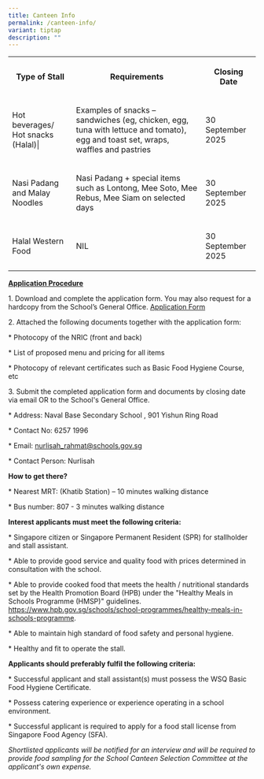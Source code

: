 ```yaml
---
title: Canteen Info
permalink: /canteen-info/
variant: tiptap
description: ""
---
```

<table style="minWidth: 75px">
<colgroup>
<col>
<col>
<col>
</colgroup>
<tbody>
<tr>
<th rowspan="1" colspan="1">
<p>Type of Stall</p>
</th>
<th rowspan="1" colspan="1">
<p>Requirements</p>
</th>
<th rowspan="1" colspan="1">
<p>Closing Date</p>
</th>
</tr>
<tr>
<td rowspan="1" colspan="1">
<p>Hot beverages/ Hot snacks (Halal)|</p>
</td>
<td rowspan="1" colspan="1">
<p>Examples of snacks –sandwiches (eg, chicken, egg, tuna with lettuce and
tomato), egg and toast set, wraps, waffles and pastries</p>
</td>
<td rowspan="1" colspan="1">
<p>30 September 2025</p>
</td>
</tr>
<tr>
<td rowspan="1" colspan="1">
<p>Nasi Padang and Malay Noodles</p>
</td>
<td rowspan="1" colspan="1">
<p>Nasi Padang + special items such as Lontong, Mee Soto, Mee Rebus, Mee
Siam on selected days</p>
</td>
<td rowspan="1" colspan="1">
<p>30 September 2025</p>
</td>
</tr>
<tr>
<td rowspan="1" colspan="1">
<p>Halal Western Food</p>
</td>
<td rowspan="1" colspan="1">
<p>NIL</p>
</td>
<td rowspan="1" colspan="1">
<p>30 September 2025</p>
</td>
</tr>
</tbody>
</table>
<p></p>
<p><strong><u>Application Procedure</u></strong>
</p>
<p>1. Download and complete the application form. You may also request for
a hardcopy from the School’s General Office. <a href="/files/Canteen_Application_Form.pdf" rel="noopener nofollow" target="_blank">Application Form</a>
</p>
<p></p>
<p>2. Attached the following documents together with the application form:</p>
<p>* Photocopy of the NRIC (front and back)</p>
<p>* List of proposed menu and pricing for all items</p>
<p>* Photocopy of relevant certificates such as Basic Food Hygiene Course,
etc</p>
<p>3. Submit the completed application form and documents by closing date
via email OR to the School's General Office.</p>
<p>* Address: Naval Base Secondary School , 901 Yishun Ring Road</p>
<p>* Contact No: 6257 1996</p>
<p>* Email: <a href="mailto:nurlisah_rahmat@schools.gov.sg" rel="noopener noreferrer nofollow" target="_blank">nurlisah_rahmat@schools.gov.sg</a>
</p>
<p>* Contact Person: Nurlisah</p>
<p><strong>How to get there?</strong>
</p>
<p>* Nearest MRT: (Khatib Station) – 10 minutes walking distance</p>
<p>* Bus number: 807 - 3 minutes walking distance</p>
<p><strong>Interest applicants must meet the following criteria:</strong>
</p>
<p>* Singapore citizen or Singapore Permanent Resident (SPR) for stallholder
and stall assistant.</p>
<p>* Able to provide good service and quality food with prices determined
in consultation with the school.</p>
<p>* Able to provide cooked food that meets the health / nutritional standards
set by the Health Promotion Board (HPB) under the "Healthy Meals in Schools
Programme (HMSP)" guidelines. <a href="https://www.hpb.gov.sg/schools/school-programmes/healthy-meals-in-schools-programme" rel="noopener noreferrer nofollow" target="_blank">https://www.hpb.gov.sg/schools/school-programmes/healthy-meals-in-schools-programme</a>.</p>
<p>* Able to maintain high standard of food safety and personal hygiene.</p>
<p>* Healthy and fit to operate the stall.</p>
<p><strong>Applicants should preferably fulfil the following criteria:</strong>
</p>
<p>* Successful applicant and stall assistant(s) must possess the WSQ Basic
Food Hygiene Certificate.</p>
<p>* Possess catering experience or experience operating in a school environment.</p>
<p>* Successful applicant is required to apply for a food stall license from
Singapore Food Agency (SFA).</p>
<p><em>Shortlisted applicants will be notified for an interview and will be required to provide food sampling for the School Canteen Selection Committee at the applicant's own expense.</em>
</p>
<p></p>
<p></p>
<p></p>
<p></p>
<p></p>
<p></p>
<p></p>
<p></p>
<p></p>
<p></p>
